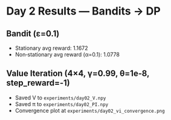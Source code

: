 
# Day 2 Results — Bandits → DP

## Bandit (ε=0.1)
- Stationary avg reward: 1.1672
- Non‑stationary avg reward (α=0.1): 1.0778

## Value Iteration (4×4, γ=0.99, θ=1e‑8, step_reward=-1)
- Saved V to `experiments/day02_V.npy`
- Saved π to `experiments/day02_PI.npy`
- Convergence plot at `experiments/day02_vi_convergence.png`
